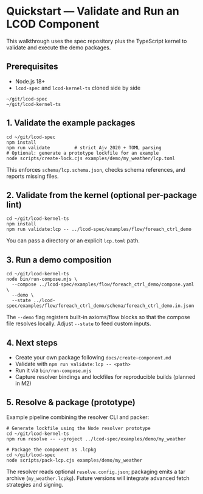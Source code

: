 # Quickstart — Validate and Run an LCOD Component

This walkthrough uses the spec repository plus the TypeScript kernel to validate and execute the demo packages.

## Prerequisites
- Node.js 18+
- `lcod-spec` and `lcod-kernel-ts` cloned side by side

```
~/git/lcod-spec
~/git/lcod-kernel-ts
```

## 1. Validate the example packages

```
cd ~/git/lcod-spec
npm install
npm run validate         # strict Ajv 2020 + TOML parsing
# Optional: generate a prototype lockfile for an example
node scripts/create-lock.cjs examples/demo/my_weather/lcp.toml
```

This enforces `schema/lcp.schema.json`, checks schema references, and reports missing files.

## 2. Validate from the kernel (optional per-package lint)

```
cd ~/git/lcod-kernel-ts
npm install
npm run validate:lcp -- ../lcod-spec/examples/flow/foreach_ctrl_demo
```

You can pass a directory or an explicit `lcp.toml` path.

## 3. Run a demo composition

```
cd ~/git/lcod-kernel-ts
node bin/run-compose.mjs \
  --compose ../lcod-spec/examples/flow/foreach_ctrl_demo/compose.yaml \
  --demo \
  --state ../lcod-spec/examples/flow/foreach_ctrl_demo/schema/foreach_ctrl_demo.in.json
```

The `--demo` flag registers built-in axioms/flow blocks so that the compose file resolves locally. Adjust `--state` to feed custom inputs.

## 4. Next steps
- Create your own package following `docs/create-component.md`
- Validate with `npm run validate:lcp -- <path>`
- Run it via `bin/run-compose.mjs`
- Capture resolver bindings and lockfiles for reproducible builds (planned in M2)

## 5. Resolve & package (prototype)

Example pipeline combining the resolver CLI and packer:

```
# Generate lockfile using the Node resolver prototype
cd ~/git/lcod-kernel-ts
npm run resolve -- --project ../lcod-spec/examples/demo/my_weather

# Package the component as .lcpkg
cd ~/git/lcod-spec
node scripts/pack-lcp.cjs examples/demo/my_weather
```

The resolver reads optional `resolve.config.json`; packaging emits a tar archive (`my_weather.lcpkg`). Future versions will integrate advanced fetch strategies and signing.
